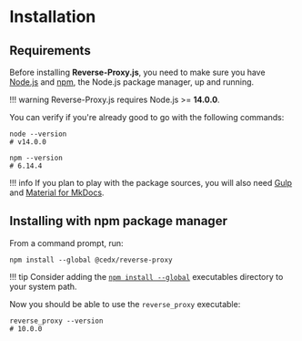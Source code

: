 # Installation

## Requirements
Before installing **Reverse-Proxy.js**, you need to make sure you have [Node.js](https://nodejs.org)
and [npm](https://www.npmjs.com), the Node.js package manager, up and running.

!!! warning
    Reverse-Proxy.js requires Node.js >= **14.0.0**.
    
You can verify if you're already good to go with the following commands:

```shell
node --version
# v14.0.0

npm --version
# 6.14.4
```

!!! info
    If you plan to play with the package sources, you will also need
    [Gulp](https://gulpjs.com) and [Material for MkDocs](https://squidfunk.github.io/mkdocs-material).

## Installing with npm package manager
From a command prompt, run:

```shell
npm install --global @cedx/reverse-proxy
```

!!! tip
    Consider adding the [`npm install --global`](https://docs.npmjs.com/files/folders) executables directory to your system path.

Now you should be able to use the `reverse_proxy` executable:

```shell
reverse_proxy --version
# 10.0.0
```
